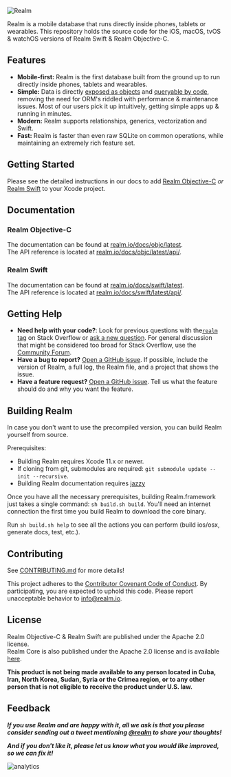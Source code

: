 ![Realm](https://github.com/realm/realm-cocoa/raw/master/logo.png)

Realm is a mobile database that runs directly inside phones, tablets or wearables.
This repository holds the source code for the iOS, macOS, tvOS & watchOS versions of Realm Swift & Realm Objective-C.

## Features

* **Mobile-first:** Realm is the first database built from the ground up to run directly inside phones, tablets and wearables.
* **Simple:** Data is directly [exposed as objects](https://realm.io/docs/objc/latest/#models) and [queryable by code](https://realm.io/docs/objc/latest/#queries), removing the need for ORM's riddled with performance & maintenance issues. Most of our users pick it up intuitively, getting simple apps up & running in minutes.
* **Modern:** Realm supports relationships, generics, vectorization and Swift.
* **Fast:** Realm is faster than even raw SQLite on common operations, while maintaining an extremely rich feature set.

## Getting Started

Please see the detailed instructions in our docs to add [Realm Objective-C](https://realm.io/docs/objc/latest/#installation) _or_ [Realm Swift](https://realm.io/docs/swift/latest/#installation) to your Xcode project.

## Documentation

### Realm Objective-C

The documentation can be found at [realm.io/docs/objc/latest](https://realm.io/docs/objc/latest).  
The API reference is located at [realm.io/docs/objc/latest/api/](https://realm.io/docs/objc/latest/api/).

### Realm Swift

The documentation can be found at [realm.io/docs/swift/latest](https://realm.io/docs/swift/latest).  
The API reference is located at [realm.io/docs/swift/latest/api/](https://realm.io/docs/swift/latest/api/).

## Getting Help

- **Need help with your code?**: Look for previous questions with the[`realm` tag](https://stackoverflow.com/questions/tagged/realm?sort=newest) on Stack Overflow or [ask a new question](https://stackoverflow.com/questions/ask?tags=realm). For general discussion that might be considered too broad for Stack Overflow, use the [Community Forum](https://developer.mongodb.com/community/forums/tags/c/realm/9/realm-sdk).
- **Have a bug to report?** [Open a GitHub issue](https://github.com/realm/realm-cocoa/issues/new). If possible, include the version of Realm, a full log, the Realm file, and a project that shows the issue.
- **Have a feature request?** [Open a GitHub issue](https://github.com/realm/realm-cocoa/issues/new). Tell us what the feature should do and why you want the feature.

## Building Realm

In case you don't want to use the precompiled version, you can build Realm yourself from source.

Prerequisites:

* Building Realm requires Xcode 11.x or newer.
* If cloning from git, submodules are required: `git submodule update --init --recursive`.
* Building Realm documentation requires [jazzy](https://github.com/realm/jazzy)

Once you have all the necessary prerequisites, building Realm.framework just takes a single command: `sh build.sh build`. You'll need an internet connection the first time you build Realm to download the core binary.

Run `sh build.sh help` to see all the actions you can perform (build ios/osx, generate docs, test, etc.).

## Contributing

See [CONTRIBUTING.md](CONTRIBUTING.md) for more details!

This project adheres to the [Contributor Covenant Code of Conduct](https://realm.io/conduct).
By participating, you are expected to uphold this code. Please report
unacceptable behavior to [info@realm.io](mailto:info@realm.io).

## License

Realm Objective-C & Realm Swift are published under the Apache 2.0 license.  
Realm Core is also published under the Apache 2.0 license and is available
[here](https://github.com/realm/realm-core).

**This product is not being made available to any person located in Cuba, Iran,
North Korea, Sudan, Syria or the Crimea region, or to any other person that is
not eligible to receive the product under U.S. law.**

## Feedback

**_If you use Realm and are happy with it, all we ask is that you please consider sending out a tweet mentioning [@realm](https://twitter.com/realm) to share your thoughts!_**

**_And if you don't like it, please let us know what you would like improved, so we can fix it!_**

![analytics](https://ga-beacon.appspot.com/UA-50247013-2/realm-cocoa/README?pixel)
